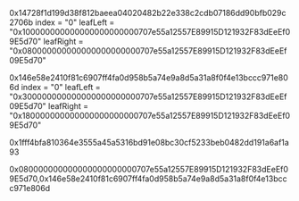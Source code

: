 0x14728f1d199d38f812baeea04020482b22e338c2cdb07186dd90bfb029c2706b
index = "0"
leafLeft = "0x100000000000000000000000707e55a12557E89915D121932F83dEeEf09E5d70"
leafRight = "0x080000000000000000000000707e55a12557E89915D121932F83dEeEf09E5d70"



0x146e58e2410f81c6907ff4fa0d958b5a74e9a8d5a31a8f0f4e13bccc971e806d
index = "0"
leafLeft = "0x300000000000000000000000707e55a12557E89915D121932F83dEeEf09E5d70"
leafRight = "0x180000000000000000000000707e55a12557E89915D121932F83dEeEf09E5d70"


0x1fff4bfa810364e3555a45a5316bd91e08bc30cf5233beb0482dd191a6af1a93



0x080000000000000000000000707e55a12557E89915D121932F83dEeEf09E5d70,0x146e58e2410f81c6907ff4fa0d958b5a74e9a8d5a31a8f0f4e13bccc971e806d